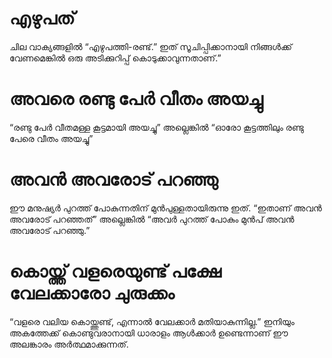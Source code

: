 # എഴുപത്
ചില വാക്യങ്ങളിൽ “എഴുപത്തി-രണ്ട്.” ഇത് സൂചിപ്പിക്കാനായി നിങ്ങൾക്ക് വേണമെങ്കിൽ ഒരു അടിക്കുറിപ്പ് കൊടുക്കാവുന്നതാണ്.”
# അവരെ രണ്ടു പേർ വീതം അയച്ചു
“രണ്ടു പേർ വീതമള്ള കൂട്ടമായി അയച്ചു” അല്ലെങ്കിൽ “ഓരോ കൂട്ടത്തിലും രണ്ടു പേരെ വീതം അയച്ചു”
# അവൻ അവരോട് പറഞ്ഞു
ഈ മനുഷ്യർ പുറത്ത് പോകുന്നതിന് മുൻപുള്ളതായിരുന്നു ഇത്. “ഇതാണ് അവൻ അവരോട് പറഞ്ഞത്” അല്ലെങ്കിൽ “അവർ പുറത്ത് പോകും മുൻപ് അവൻ അവരോട് പറഞ്ഞു.”   
# കൊയ്ത്ത് വളരെയുണ്ട് പക്ഷേ വേലക്കാരോ ചുരുക്കം
“വളരെ വലിയ കൊയ്ത്തുണ്ട്, എന്നാൽ വേലക്കാർ മതിയാകുന്നില്ല.” ഇനിയും അകത്തേക്ക് കൊണ്ടുവരാനായി ധാരാളം ആൾക്കാർ ഉണ്ടെന്നാണ് ഈ അലങ്കാരം അർത്ഥമാക്കുന്നത്.

